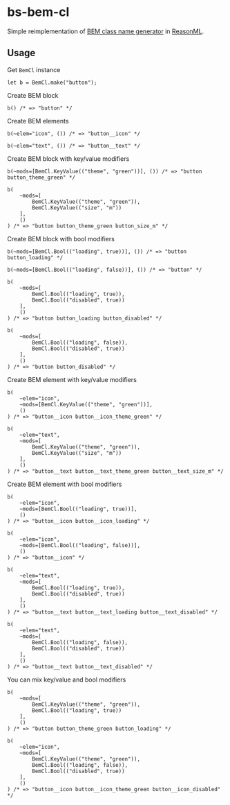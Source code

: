 # bs-bem-cl

Simple reimplementation of [BEM class name generator](https://github.com/znamilya/bem-cl) in [ReasonML](https://reasonml.github.io).

## Usage

Get `BemCl` instance

```reason
let b = BemCl.make("button");
```

Create BEM block

```reason
b() /* => "button" */
```

Create BEM elements

```reason
b(~elem="icon", ()) /* => "button__icon" */

b(~elem="text", ()) /* => "button__text" */
```

Create BEM block with key/value modifiers

```reason
b(~mods=[BemCl.KeyValue(("theme", "green"))], ()) /* => "button button_theme_green" */

b(
    ~mods=[
        BemCl.KeyValue(("theme", "green")),
        BemCl.KeyValue(("size", "m"))
    ],
    ()
) /* => "button button_theme_green button_size_m" */
```

Create BEM block with bool modifiers

```reason
b(~mods=[BemCl.Bool(("loading", true))], ()) /* => "button button_loading" */

b(~mods=[BemCl.Bool(("loading", false))], ()) /* => "button" */

b(
    ~mods=[
        BemCl.Bool(("loading", true)),
        BemCl.Bool(("disabled", true))
    ],
    ()
) /* => "button button_loading button_disabled" */

b(
    ~mods=[
        BemCl.Bool(("loading", false)),
        BemCl.Bool(("disabled", true))
    ],
    ()
) /* => "button button_disabled" */
```

Create BEM element with key/value modifiers

```reason
b(
    ~elem="icon",
    ~mods=[BemCl.KeyValue(("theme", "green"))],
    ()
) /* => "button__icon button__icon_theme_green" */

b(
    ~elem="text",
    ~mods=[
        BemCl.KeyValue(("theme", "green")),
        BemCl.KeyValue(("size", "m"))
    ],
    ()
) /* => "button__text button__text_theme_green button__text_size_m" */
```

Create BEM element with bool modifiers

```reason
b(
    ~elem="icon",
    ~mods=[BemCl.Bool(("loading", true))],
    ()
) /* => "button__icon button__icon_loading" */

b(
    ~elem="icon",
    ~mods=[BemCl.Bool(("loading", false))],
    ()
) /* => "button__icon" */

b(
    ~elem="text",
    ~mods=[
        BemCl.Bool(("loading", true)),
        BemCl.Bool(("disabled", true))
    ],
    ()
) /* => "button__text button__text_loading button__text_disabled" */

b(
    ~elem="text",
    ~mods=[
        BemCl.Bool(("loading", false)),
        BemCl.Bool(("disabled", true))
    ],
    ()
) /* => "button__text button__text_disabled" */
```

You can mix key/value and bool modifiers

```reason
b(
    ~mods=[
        BemCl.KeyValue(("theme", "green")),
        BemCl.Bool(("loading", true))
    ],
    ()
) /* => "button button_theme_green button_loading" */

b(
    ~elem="icon",
    ~mods=[
        BemCl.KeyValue(("theme", "green")),
        BemCl.Bool(("loading", false)),
        BemCl.Bool(("disabled", true))
    ],
    ()
) /* => "button__icon button__icon_theme_green button__icon_disabled" */
```

